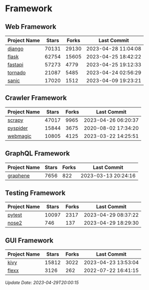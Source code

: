 # Framework

## Web Framework
| Project Name | Stars | Forks | Last Commit |
| ------------ | ----- | ----- | ----------- |
| [django](https://github.com/django/django) | 70131 | 29130 | 2023-04-28 11:04:08 |
| [flask](https://github.com/pallets/flask) | 62754 | 15605 | 2023-04-25 18:42:22 |
| [fastapi](https://github.com/tiangolo/fastapi) | 57273 | 4779 | 2023-04-25 19:12:33 |
| [tornado](https://github.com/tornadoweb/tornado) | 21087 | 5485 | 2023-04-24 02:56:29 |
| [sanic](https://github.com/sanic-org/sanic) | 17020 | 1512 | 2023-04-09 19:23:21 |

## Crawler Framework
| Project Name | Stars | Forks | Last Commit |
| ------------ | ----- | ----- | ----------- |
| [scrapy](https://github.com/scrapy/scrapy) | 47017 | 9965 | 2023-04-26 06:20:37 |
| [pyspider](https://github.com/binux/pyspider) | 15844 | 3675 | 2020-08-02 17:34:20 |
| [webmagic](https://github.com/code4craft/webmagic) | 10805 | 4125 | 2023-03-22 14:25:51 |

## GraphQL Framework
| Project Name | Stars | Forks | Last Commit |
| ------------ | ----- | ----- | ----------- |
| [graphene](https://github.com/graphql-python/graphene) | 7656 | 822 | 2023-03-13 20:24:16 |

## Testing Framework
| Project Name | Stars | Forks | Last Commit |
| ------------ | ----- | ----- | ----------- |
| [pytest](https://github.com/pytest-dev/pytest) | 10097 | 2317 | 2023-04-29 08:37:22 |
| [nose2](https://github.com/nose-devs/nose2) | 746 | 137 | 2023-04-29 18:29:30 |

## GUI Framework
| Project Name | Stars | Forks | Last Commit |
| ------------ | ----- | ----- | ----------- |
| [kivy](https://github.com/kivy/kivy) | 15812 | 3022 | 2023-04-23 13:53:04 |
| [flexx](https://github.com/flexxui/flexx) | 3126 | 262 | 2022-07-22 16:41:15 |

*Update Date: 2023-04-29T20:00:15*